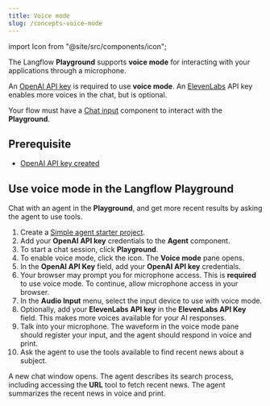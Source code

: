 ```yaml
---
title: Voice mode
slug: /concepts-voice-mode
---
```


import Icon from "@site/src/components/icon";

The Langflow **Playground** supports **voice mode** for interacting with your applications through a microphone.

An [OpenAI API key](https://platform.openai.com/) is required to use **voice mode**. An [ElevenLabs](https://elevenlabs.io) API key enables more voices in the chat, but is optional.

Your flow must have a [Chat input](/components-io#chat-input) component to interact with the **Playground**.

## Prerequisite

- [OpenAI API key created](https://platform.openai.com/)

## Use voice mode in the Langflow Playground

Chat with an agent in the **Playground**, and get more recent results by asking the agent to use tools.

1. Create a [Simple agent starter project](/starter-projects-simple-agent).
2. Add your **OpenAI API key** credentials to the **Agent** component.
3. To start a chat session, click **Playground**.
4. To enable voice mode, click the <Icon name="Mic" aria-label="Microphone"/> icon.
The **Voice mode** pane opens.
5. In the **OpenAI API Key** field, add your **OpenAI API key** credentials.
6. Your browser may prompt you for microphone access.
This is **required** to use voice mode.
To continue, allow microphone access in your browser.
7. In the **Audio Input** menu, select the input device to use with voice mode.
8. Optionally, add your **ElevenLabs API key** in the **ElevenLabs API Key** field.
This makes more voices available for your AI responses.
9. Talk into your microphone.
The waveform in the voice mode pane should register your input, and the agent should respond in voice and print.
10. Ask the agent to use the tools available to find recent news about a subject.

A new chat window opens. The agent describes its search process, including accessing the **URL** tool to fetch recent news.
The agent summarizes the recent news in voice and print.